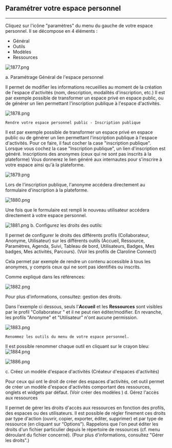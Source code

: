 ## Paramétrer votre espace personnel

---


Cliquez sur l'icône "paramètres" du menu du gauche de votre espace personnel. Il se décompose en 4 éléments :

* Général
* Outils
* Modèles
* Ressources

![1877.png](http://www.claroline.net/uploads/custom/images/1877.png)

a. Paramétrage Général de l'espace personnel

Il permet de modifier les informations recueillies au moment de la création de l'espace d'activités (nom, description, modalités d'inscription, etc.) Il est par exemple possible de transformer un espace privé en espace public, ou de générer un lien permettant l'inscription publique à l'espace d'activités.

![1878.png](http://www.claroline.net/uploads/custom/images/1878.png)

    Rendre votre espace personnel public - Inscription publique

Il est par exemple possible de transformer un espace privé en espace public ou de générer un lien permettant l'inscription publique à l'espace d'activités. Pour ce faire, il faut cocher la case "inscription publique".
Lorsque vous cochez la case "Inscription publique", un lien d'inscription est généré.
Inscriptions des anonymes (ceux qui ne sont pas inscrits à la plateforme)
Vous donnerez le lien généré aux internautes pour s'inscrire à votre espace ainsi qu'à la plateforme.

![1879.png](http://www.claroline.net/uploads/custom/images/1879.png)

Lors de l'inscription publique, l'anonyme accédera directement au formulaire d'inscription à la plateforme.

![1880.png](http://www.claroline.net/uploads/custom/images/1880.png)

Une fois que le formulaire est rempli le nouveau utilisateur accédera directement à votre espace personnel.

![1881.png](http://www.claroline.net/uploads/custom/images/1881.png)
b. Configurez les droits des outils:

Il permet de configurer le droits des différents profils (Collaborateur, Anonyme, Utilisateur) sur les différents outils (Accueil, Ressource, Paramètres, Agenda, Suivi, Tableau de bord, Utilisateurs, Badges, Mes badges, Mes activités, Parcours). (Voir les profils de Claroline Connect)

Cela permet par exemple de rendre un contenu accessible à tous les anonymes, y compris ceux qui ne sont pas identifiés ou inscrits.

Comme expliqué dans les références:

![1882.png](http://www.claroline.net/uploads/custom/images/1882.png)

Pour plus d'informations, consultez: gestion des droits.

Dans l'exemple ci dessous, seuls l'**Accueil** et les **Ressources** sont visibles par le profil "Collaborateur " et il ne peut rien éditer/modifier. En revanche, les profils "Anonyme" et "Utilisateur" n'ont aucune permission.

![1883.png](http://www.claroline.net/uploads/custom/images/1883.png)

    Renommez les outils du menu de votre espace personnel.

Il est possible renommer chaque outil en cliquant sur le crayon bleu: ![1884.png](http://www.claroline.net/uploads/custom/images/1884.png)

![1886.png](http://www.claroline.net/uploads/custom/images/1886.png)

c. Créez un modèle d'espace d'activités (Créateur d'espaces d'activités)

Pour ceux qui ont le droit de créer des espaces d'activités, cet outil permet de créer un modèle d'espace d'activités comportant des ressources, onglets et widgets par défaut. (Voir créer des modèles )
d. Gérez l'accès aux ressources

Il permet de gérer les droits d'accès aux ressources en fonction des profils, des espaces ou des utilisateurs. Il est possible de régler finement ces droits par type d'action (ouvrir, copier, exporter, éditer, supprimer) et par type de ressource (en cliquant sur “Options”). Rappelons que l'on peut éditer les droits d'un fichier particulier depuis le répertoire de ressources (cf. menu déroulant du fichier concerné). (Pour plus d'informations, consultez "Gérer les droits".)
